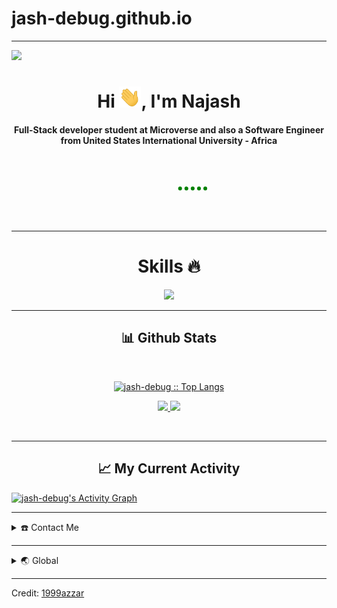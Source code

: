 # jash-debug.github.io
---

![](https://komarev.com/ghpvc/?username=jash-debug&label=PROFILE+VIEWS)

<div align="center">
  <h1 align="center">Hi <img width="35" src="https://github.com/1999AZZAR/1999AZZAR/blob/main/resources/img/waving.gif">, I'm Najash</h1>
  <h4 align="center">Full-Stack developer student at Microverse and also a Software Engineer from United States International University - Africa</h4>
</div>

<div align="center">
  <a href="https://1999azzar.github.io/1999AZZAR/">
    <svg width="1000" height="200" viewBox="0 0 100 100" xmlns="http://www.w3.org/2000/svg">
      <!-- Snake body -->
      <circle cx="10" cy="50" r="3" fill="green">
        <animate attributeName="cx" values="10; 90; 10" dur="5s" repeatCount="indefinite" />
      </circle>
      <circle cx="20" cy="50" r="3" fill="green">
        <animate attributeName="cx" values="20; 100; 20" dur="5s" repeatCount="indefinite" />
      </circle>
      <circle cx="30" cy="50" r="3" fill="green">
        <animate attributeName="cx" values="30; 110; 30" dur="5s" repeatCount="indefinite" />
      </circle>
      <circle cx="40" cy="50" r="3" fill="green">
        <animate attributeName="cx" values="40; 120; 40" dur="5s" repeatCount="indefinite" />
      </circle>
      <circle cx="50" cy="50" r="3" fill="green">
        <animate attributeName="cx" values="50; 130; 50" dur="5s" repeatCount="indefinite" />
      </circle>
    </svg>
  </a>
</div>

---

<div align="center">
  <h1>Skills 🔥</h1>
  <img src="https://skillicons.dev/icons?i=git,github,html,css,bootstrap,sass,js,vscode,webpack" />
</div>

---

<div>
  <h2 align="center">📊 Github Stats</h2>
  <br/>
  <p align="center">
    <a href="https://github.com/jash-debug/">
      <img src="https://github-readme-stats.vercel.app/api/top-langs/?username=jash-debug&langs_count=6&theme=gruvbox&layout=compact&hide_border=true" alt="jash-debug :: Top Langs" />
    </a>
  </p>
  <p align="center">
    <a href="https://github.com/jash-debug/">
      <img width="49.5%" src="https://github-readme-stats.vercel.app/api?username=jash-debug&show_icons=true&theme=gruvbox&hide_border=true" />
      <img width="49.5%" src="https://github-readme-streak-stats.herokuapp.com/?user=jash-debug&theme=gruvbox&hide_border=true" />
    </a>
  </p>
  <br>
</div>    

---

<h2 align="center">📈 My Current Activity</h2>
<a href="https://github.com/jash-debug/github-readme-activity-graph">
  <img alt="jash-debug's Activity Graph" src="https://activity-graph.herokuapp.com/graph/?username=jash-debug&bg_color=000&color=fff&line=00E676&point=fff&hide_border=true" />
</a>

---

<details>
  <summary>☎️ Contact Me</summary>
  <div align="center">
    <samp>
      <h2 align="center">😎 You can reach me at:</h2>
      <p align="center">
        <a href="https://www.linkedin.com/in/ahmed-najash-286a671ab/" target="_blank">
          <img src="https://img.shields.io/badge/linkedin-%231DA1F2.svg?style=for-the-badge&logo=linkedin&logoColor=white" alt="LinkedIn" height="30"/>
        </a>
        <a href="" target="_blank">
          <img src="https://img.shields.io/badge/facebook-4267B2.svg?style=for-the-badge&logo=facebook&logoColor=white" alt="Facebook" height="30"/>
        </a>
        <a href="mailto:ahmednjsh1@gmail.com" target="_blank">
          <img src="https://img.shields.io/badge/gmail-EA4335.svg?style=for-the-badge&logo=gmail&logoColor=white" alt="Gmail" height="30"/>
        </a>
      </p>
      <p align="center">
        <a href="https://instagram.com/najash_ahmed" target="_blank">
          <img src="https://img.shields.io/badge/instagram-%23E4405F.svg?style=for-the-badge&logo=Instagram&logoColor=white" alt="Instagram" height="30"/>
        </a>
        <a href="https://wa.me/+254742643533" target="_blank">
          <img src="https://img.shields.io/badge/whatsapp-4B7F1.svg?style=for-the-badge&logo=whatsapp&logoColor=white" alt="WhatsApp" height="30"/>
        </a>
        <a href="https://twitter.com/ahmed_najash" target="_blank">
          <img src="https://img.shields.io/badge/twitter-1DA1F2.svg?style=for-the-badge&logo=twitter&logoColor=white" alt="Twitter" height="30"/>
        </a>
      </p>
    </samp>
  </div>
</details>

---

<details>
  <summary>🌏 Global</summary>
  <div align="center">
    <h2 align="center">Wanna learn more about me?</h2>
  </div>
</details>

---

Credit: [1999azzar](https://github.com/1999azzar)
